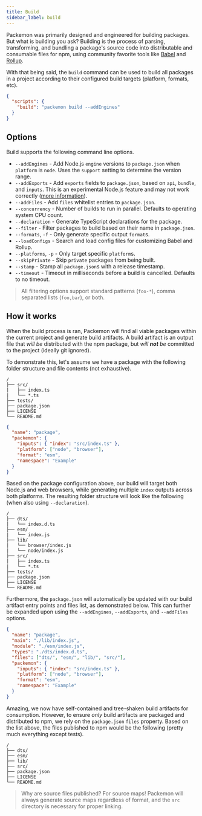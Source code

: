 ```yaml
---
title: Build
sidebar_label: build
---
```


Packemon was primarily designed and engineered for building packages. But what is building you ask?
Building is the process of parsing, transforming, and bundling a package's source code into
distributable and consumable files for npm, using community favorite tools like [Babel][babel] and
[Rollup][rollup].

With that being said, the `build` command can be used to build all packages in a project according
to their configured build targets (platform, formats, etc).

```json title="package.json"
{
  "scripts": {
    "build": "packemon build --addEngines"
  }
}
```

## Options

Build supports the following command line options.

- `--addEngines` - Add Node.js `engine` versions to `package.json` when `platform` is
  `node`. Uses the `support` setting to determine the version range.
- `--addExports` - Add `exports` fields to `package.json`, based on `api`, `bundle`, and `inputs`.
  This is an experimental Node.js feature and may not work correctly
  ([more information](https://nodejs.org/api/packages.html#packages_package_entry_points)).
- `--addFiles` - Add `files` whitelist entries to `package.json`.
- `--concurrency` - Number of builds to run in parallel. Defaults to operating system CPU count.
- `--declaration` - Generate TypeScript declarations for the package.
- `--filter` - Filter packages to build based on their name in `package.json`.
- `--formats`, `-f` - Only generate specific output `format`s.
- `--loadConfigs` - Search and load config files for customizing Babel and Rollup.
- `--platforms`, `-p` - Only target specific `platform`s.
- `--skipPrivate` - Skip `private` packages from being built.
- `--stamp` - Stamp all `package.json`s with a release timestamp.
- `--timeout` - Timeout in milliseconds before a build is cancelled. Defaults to no timeout.

> All filtering options support standard patterns (`foo-*`), comma separated lists (`foo,bar`), or
> both.

## How it works

When the build process is ran, Packemon will find all viable packages within the current project and
generate build artifacts. A build artifact is an output file that _will be_ distributed with the npm
package, but _will **not** be_ committed to the project (ideally git ignored).

To demonstrate this, let's assume we have a package with the following folder structure and file
contents (not exhaustive).

```
/
├── src/
|   ├── index.ts
|   └── *.ts
├── tests/
├── package.json
├── LICENSE
└── README.md
```

```json title="package.json"
{
  "name": "package",
  "packemon": {
    "inputs": { "index": "src/index.ts" },
    "platform": ["node", "browser"],
    "format": "esm",
    "namespace": "Example"
  }
}
```

Based on the package configuration above, our build will target both Node.js and web browsers, while
generating multiple `index` outputs across both platforms. The resulting folder structure will look
like the following (when also using `--declaration`).

```
/
├── dts/
|   └── index.d.ts
├── esm/
|   └── index.js
├── lib/
|   └── browser/index.js
|   └── node/index.js
├── src/
|   ├── index.ts
|   └── *.ts
├── tests/
├── package.json
├── LICENSE
└── README.md
```

Furthermore, the `package.json` will automatically be updated with our build artifact entry points
and files list, as demonstrated below. This can further be expanded upon using the `--addEngines`,
`--addExports`, and `--addFiles` options.

```json title="package.json"
{
  "name": "package",
  "main": "./lib/index.js",
  "module": "./esm/index.js",
  "types": "./dts/index.d.ts",
  "files": ["dts/", "esm/", "lib/", "src/"],
  "packemon": {
    "inputs": { "index": "src/index.ts" },
    "platform": ["node", "browser"],
    "format": "esm",
    "namespace": "Example"
  }
}
```

Amazing, we now have self-contained and tree-shaken build artifacts for consumption. However, to
ensure _only_ build artifacts are packaged and distributed to npm, we rely on the `package.json`
`files` property. Based on the list above, the files published to npm would be the following (pretty
much everything except tests).

```
/
├── dts/
├── esm/
├── lib/
├── src/
├── package.json
├── LICENSE
└── README.md
```

> Why are source files published? For source maps! Packemon will always generate source maps
> regardless of format, and the `src` directory is necessary for proper linking.

[babel]: https://babeljs.io
[rollup]: https://rollupjs.org
